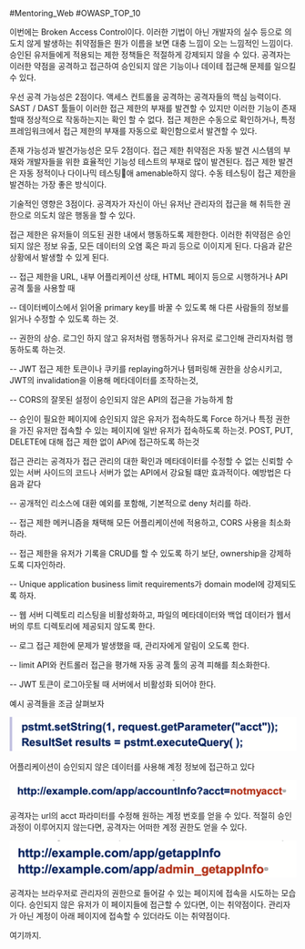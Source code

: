 #Mentoring_Web #OWASP_TOP_10

이번에는 Broken Access Control이다. 이러한 기법이 아닌 개발자의 실수 등으로 의도치 않게 발생하는 취약점들은 뭔가 이름을 보면 대충 느낌이 오는 느낌적인 느낌이다.
승인된 유저들에게 적용되는 제한 정책들은 적절하게 강제되지 않을 수 있다. 공격자는 이러한 약점을 공격하고 접근하여 승인되지 않은 기능이나 데이테 접근해 문제를 일으킬 수 있다.

우선 공격 가능성은 2점이다. 액세스 컨트롤을 공격하는 공격자들의 핵심 능력이다. SAST / DAST 툴들이  이러한 접근 제한의 부재를 발견할 수 있지만 이러한 기능이 존재할때 정상적으로 작동하는지는 확인 할 수 없다. 접근 제한은 수동으로 확인하거나, 특정 프레임워크에서 접근 제한의 부재를 자동으로 확인함으로서 발견할 수 있다.

존재 가능성과 발견가능성은 모두 2점이다. 접근 제한 취약점은 자동 발견 시스템의 부재와 개발자들을 위한 효율적인 기능성 테스트의 부재로 많이 발견된다.
접근 제한 발견은 자동 정적이나 다이나믹 테스팅애 amenable하지 않다. 수동 테스팅이 접근 제한을 발견하는 가장 좋은 방식이다.

기술적인 영향은 3점이다. 공격자가 자신이 아닌 유저난 관리자의 접근을 해 취득한 권한으로 의도치 않은 행동을 할 수 있다.

접근 제한은 유저들이 의도된 권한 내에서 행동하도록 제한한다. 이러한 취약점은 승인되지 않은 정보 유출, 모든 데이터의 오염 혹은 파괴 등으로 이이지게 된다. 다음과 같은 상황에서 발생할 수 있게 된다.

-- 접근 제한을 URL, 내부 어플리케이션 상태, HTML 페이지 등으로 시행하거나 API 공격 툴을 사용할 때

-- 데이터베이스에서 읽어올  primary key를 바꿀 수 있도록 해 다른 사람들의 정보를 읽거나 수정할 수 있도록 하는 것.

-- 권한의 상승. 로그인 하지 않고 유저처럼 행동하거나 유저로 로그인해 관리자처럼 행동하도록 하는것.

-- JWT 접근 제한 토큰이나 쿠키를 replaying하거나 템퍼링해 권한을 상승시키고, JWT의 invalidation을 이용해 메타데이터를 조작하는것,

-- CORS의 잘못된 설정이 승인되지 않은 API의 접근을 가능하게 함

-- 승인이 필요한 페이지에 승인되지 않은 유저가 접속하도록 Force 하거나 특정 권한을 가진 유저만 접속할 수 있는 페이지에 일반 유저가 접속하도록 하는것. POST, PUT, DELETE에 대해 접근 제한 없이 APi에 접근하도록 하는것

접근 관리는 공격자가 접근 관리의 대한 확인과 메타데이터를 수정할 수 없는 신뢰할 수 있는 서버 사이드의 코드나 서버가 없는 API에서 강요될 떄만 효과적이다. 예방법은 다음과 같다

-- 공개적인 리소스에 대환 예외를 포함해, 기본적으로 deny 처리를 하라.

-- 접근 제한 메커니즘을 채택해 모든 어플리케이션에 적용하고, CORS 사용을 최소화하라.

-- 접근 제한을 유저가 기록을 CRUD를 할 수 있도록 하기 보단, ownership을 강제하도록 디자인하라.

-- Unique application business limit requirements가 domain model에 강제되도록 하자.

-- 웹 서버 디렉토리 리스팅을 비활성화하고, 파일의 메타데이터와 백업 데이터가 웹서버의 루트 디렉토리에 제공되지 않도록 한다.

-- 로그 접근 제한에 문제가 발생했을 때, 관리자에게 알림이 오도록 한다.

-- limit API와 컨트롤러 접근을 평가해 자동 공격 툴의 공격 피해를 최소화한다.

-- JWT 토큰이 로그아웃될 때 서버에서 비활성화 되어야 한다.

예시 공격들을 조금 살펴보자

![](img/5-01.png)

어플리케이션이 승인되지 않은 데이터를 사용해 계정 정보에 접근하고 있다

![](img/5-02.png)

공격자는 url의 acct 파라미터를 수정해 원하는 계정 번호를 얻을 수 있다. 적절히 승인과정이 이루어지지 않는다면, 공격자는 어떠한 계정 권한도 얻을 수 있다.

![](img/5-03.png)

공격자는 브라우저로 관리자의 권한으로 들어갈 수 있는 페이지에 접속을 시도하는 모습이다. 승인되지 않은 유저가 이 페이지들에 접근할 수 있다면, 이는 취약점이다. 관리자가 아닌 계정이 아래 페이지에 접속할 수 있더라도 이는 취약점이다.

여기까지.